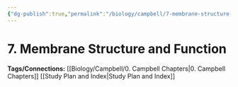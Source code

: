 ```yaml
---
{"dg-publish":true,"permalink":"/biology/campbell/7-membrane-structure-and-function/","dgHomeLink":true,"dgPassFrontmatter":true}
---
```


# 7. Membrane Structure and Function

**Tags/Connections:**
[[Biology/Campbell/0. Campbell Chapters|0. Campbell Chapters]]
[[Study Plan and Index|Study Plan and Index]]
